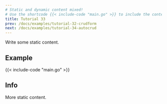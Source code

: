 ```yaml
---
# Static and dynamic content mixed!
# Use the shortcode {{< include-code "main.go" >}} to include the content of the file as a go-code block.
title: Tutorial 33
prev: /docs/examples/tutorial-32-crudform
next: /docs/examples/tutorial-34-autocrud
---
```


Write some static content.

## Example
{{< include-code "main.go" >}}

## Info
More static content.
